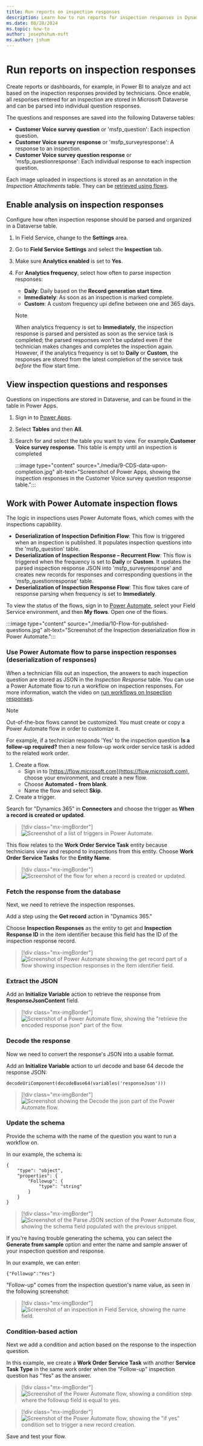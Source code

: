```yaml
---
title: Run reports on inspection responses
description: Learn how to run reports for inspection responses in Dynamics 365 Field Service.
ms.date: 08/28/2024
ms.topic: how-to
author: josephshum-msft
ms.author: jshum
---
```


# Run reports on inspection responses

Create reports or dashboards, for example, in Power BI to analyze and act based on the inspection responses provided by technicians. Once enable, all responses entered for an inspection are stored in Microsoft Dataverse and can be parsed into individual question responses.

The questions and responses are saved into the following Dataverse tables:

- **Customer Voice survey question** or 'msfp_question': Each inspection question.
- **Customer Voice survey response** or 'msfp_surveyresponse': A response to an inspection.
- **Customer Voice survey question response** or 'msfp_questionresponse': Each individual response to each inspection question.

Each image uploaded in inspections is stored as an annotation in the *Inspection Attachments* table. They can be [retrieved using flows](#create-a-flow).

## Enable analysis on inspection responses

Configure how often inspection response should be parsed and organized in a Dataverse table.

1. In Field Service, change to the **Settings** area.
1. Go to **Field Service Settings** and select the **Inspection** tab.
1. Make sure **Analytics enabled** is set to **Yes**.
1. For **Analytics frequency**, select how often to parse inspection responses:

   - **Daily**: Daily based on the **Record generation start time**.
   - **Immediately**: As soon as an inspection is marked complete.
   - **Custom**: A custom frequency upi define between one and 365 days.

   > [!Note]
   > When analytics frequency is set to **Immediately**, the inspection response is parsed and persisted as soon as the service task is completed; the parsed responses won't be updated even if the technician makes changes and completes the inspection again. However, if the analytics frequency is set to **Daily** or **Custom**, the responses are stored from the latest completion of the service task *before* the flow start time.

## View inspection questions and responses

Questions on inspections are stored in Dataverse, and can be found in the table in Power Apps.

1. Sign in to [Power Apps](https://make.powerapps.com/).
1. Select **Tables** and then **All**.
1. Search for and select the table you want to view. For example,**Customer Voice survey response**. This table is empty until an inspection is completed

   :::image type="content" source="./media/9-CDS-data-upon-completion.jpg" alt-text="Screenshot of Power Apps, showing the inspection responses in the Customer Voice survey question response table.":::

## Work with Power Automate inspection flows

The logic in inspections uses Power Automate flows, which comes with the inspections capability.

- **Deserialization of Inspection Definition Flow**: This flow is triggered when an inspection is published. It populates inspection questions into the 'msfp_question' table.
- **Deserialization of Inspection Response – Recurrent Flow**: This flow is triggered when the frequency is set to **Daily** or **Custom**. It updates the parsed inspection response JSON into 'msfp_surveyresponse' and creates new records for responses and corresponding questions in the 'msfp_questionresponse' table.
- **Deserialization of Inspection Response Flow**: This flow takes care of response parsing when frequency is set to **Immediately**.

To view the status of the flows, sign in to [Power Automate](https://make.powerautomate.com/), select your Field Service environment, and then **My flows**. Open one of the flows.

:::image type="content" source="./media/10-Flow-for-published-questions.jpg" alt-text="Screenshot of the Inspection deserialization flow in Power Automate.":::

### Use Power Automate flow to parse inspection responses (deserialization of responses)

When a technician fills out an inspection, the answers to each inspection question are stored as JSON in the *Inspection Response* table. You can use a Power Automate flow to run a workflow on inspection responses. For more information, watch the video on [run workflows on Inspection responses](https://youtu.be/fCjQmIw9ahs).

> [!Note]
> Out-of-the-box flows cannot be customized. You must create or copy a Power Automate flow in order to customize it.

For example, if a technician responds 'Yes' to the inspection question **Is a follow-up required?** then a new follow-up work order service task is added to the related work order.

1. Create a flow.
   - Sign in to [https://flow.microsoft.com](https://flow.microsoft.com), choose your environment, and create a new flow.
   - Choose **Automated - from blank**.
   - Name the flow and select **Skip**.
1. Create a trigger.

Search for "Dynamics 365" in **Connectors** and choose the trigger as **When a record is created or updated**.

> [!div class="mx-imgBorder"]
> ![Screenshot of a list of triggers in Power Automate.](./media/inspections-workflow-trigger.png)
 
This flow relates to the **Work Order Service Task** entity because technicians view and respond to inspections from this entity. Choose **Work Order Service Tasks** for the **Entity Name**. 

> [!div class="mx-imgBorder"]
> ![Screenshot of the flow for when a record is created or updated.](./media/inspections-workflow-step1.png)
 
### Fetch the response from the database

Next, we need to retrieve the inspection responses.

Add a step using the **Get record** action in "Dynamics 365." 

Choose **Inspection Responses** as the entity to get and **Inspection Response ID** in the item identifier because this field has the ID of the inspection response record.

> [!div class="mx-imgBorder"]
> ![Screenshot of Power Automate showing the get record part of a flow showing inspection responses in the item identifier field.](./media/inspections-workflow-fetch-inspection-response.png)
 
### Extract the JSON

Add an **Initialize Variable** action to retrieve the response from **ResponseJsonContent** field.

> [!div class="mx-imgBorder"]
> ![Screenshot of a Power Automate flow, showing the "retrieve the encoded response json" part of the flow.](./media/inspections-workflow-get-JSON-content.png)
 
### Decode the response

Now we need to convert the response's JSON into a usable format.

Add an **Initialize Variable** action to url decode and base 64 decode the response JSON:

```decodeUriComponent(decodeBase64(variables('responseJson')))```

> [!div class="mx-imgBorder"]
> ![Screenshot showing the Decode the json part of the Power Automate flow.](./media/inspections-workflow-decode-JSON.png)

### Update the schema

Provide the schema with the name of the question you want to run a workflow on.

In our example, the schema is:

```
{
    "type": "object",
    "properties": {
        "Followup": {
            "type": "string"
        }
    }
}
```

> [!div class="mx-imgBorder"]
> ![Screenshot of the Parse JSON section of the Power Automate flow, showing the schema field populated with the previous snippet.](./media/inspections-workflow-update-schema.png)

If you're having trouble generating the schema, you can select the **Generate from sample** option and enter the name and sample answer of your inspection question and response.

In our example, we can enter:

```{"Followup":"Yes"}```

"Follow-up" comes from the inspection question's name value, as seen in the following screenshot:

> [!div class="mx-imgBorder"]
> ![Screenshot of an inspection in Field Service, showing the name field.](./media/inspections-workflow-schema-name.png)

### Condition-based action

Next we add a condition and action based on the response to the inspection question.

In this example, we create a **Work Order Service Task** with another **Service Task Type** in the same work order when the "Follow-up" inspection question has "Yes" as the answer.

> [!div class="mx-imgBorder"]
> ![Screenshot of the Power Automate flow, showing a condition step where the followup field is equal to yes.](./media/inspections-workflow-if-condition-yes.png)

> [!div class="mx-imgBorder"]
> ![Screenshot of the Power Automate flow, showing the "if yes" condition set to trigger a new record creation.](./media/inspections-workflow-then-create-WOST.png)

Save and test your flow.
